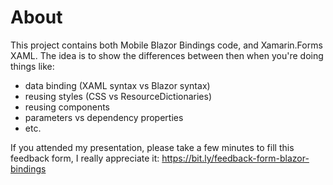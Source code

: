 # About

This project contains both Mobile Blazor Bindings code, and Xamarin.Forms XAML. The idea is to show the differences between then when you're doing things like:
* data binding (XAML syntax vs Blazor syntax)
* reusing styles (CSS vs ResourceDictionaries)
* reusing components
* parameters vs dependency properties
* etc.

If you attended my presentation, please take a few minutes to fill this feedback form, I really appreciate it: <https://bit.ly/feedback-form-blazor-bindings>